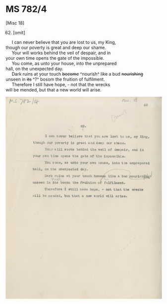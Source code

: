 # MS 782/4

[Misc 18]

62. [omit] 

&nbsp;&nbsp;&nbsp;&nbsp;&nbsp;I can never believe that you are lost to us, my King, \
though our poverty is great and deep our shame. \
&nbsp;&nbsp;&nbsp;&nbsp;&nbsp;Your will works behind the veil of despair, and in \
your own time opens the gate of the impossible. \
&nbsp;&nbsp;&nbsp;&nbsp;&nbsp;You come, as unto your house, into the unprepared \
hall, on the unexpected day. \
&nbsp;&nbsp;&nbsp;&nbsp;&nbsp;Dark ruins at your touch ~~become~~ ^nourish^ like a bud ~~nourishing~~ \
unseen in ~~its~~ ^?^ bosom the fruition of fulfilment. \
&nbsp;&nbsp;&nbsp;&nbsp;&nbsp;Therefore I still have hope, - not that the wrecks \
will be mended, but that a new world will arise. 

![p18](MS782_4-018.jpg)